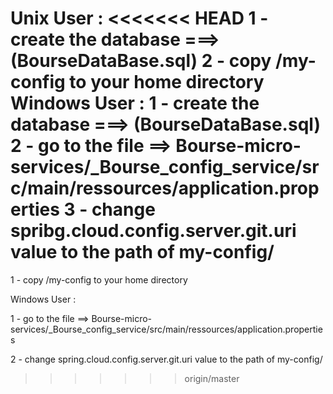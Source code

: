 Unix User :
<<<<<<< HEAD
1 - create the database ===> (BourseDataBase.sql)
2 - copy /my-config to your home directory
Windows User :
1 - create the database ===> (BourseDataBase.sql)
2 - go to the file ==> Bourse-micro-services/_Bourse_config_service/src/main/ressources/application.properties
3 - change spribg.cloud.config.server.git.uri value to the path of my-config/
=======

1 - copy /my-config to your home directory

Windows User :

1 - go to the file ==> Bourse-micro-services/_Bourse_config_service/src/main/ressources/application.properties

2 - change spring.cloud.config.server.git.uri value to the path of my-config/
>>>>>>> origin/master
